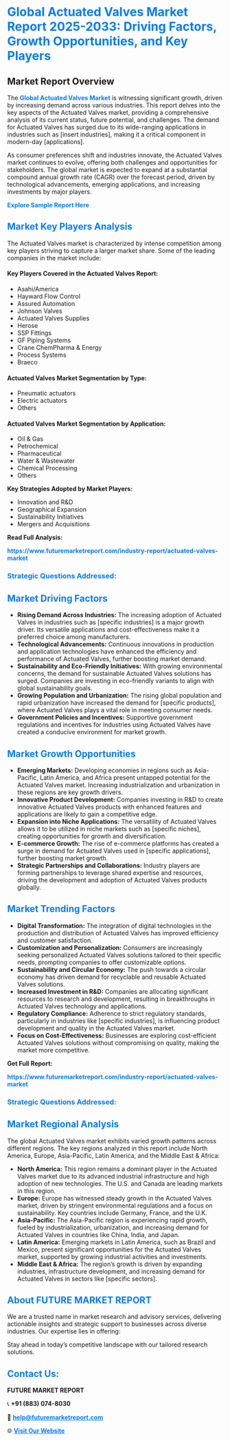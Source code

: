 <h1 style="color: #007BFF;">Global Actuated Valves Market Report 2025-2033: Driving Factors, Growth Opportunities, and Key Players</h1>

<section id="overview">
<h2>Market Report Overview</h2>
<p>The <a href="https://www.futuremarketreport.com/industry-report/actuated-valves-market" style="color: #007BFF; text-decoration: none;"><strong>Global Actuated Valves Market</strong></a> is witnessing significant growth, driven by increasing demand across various industries. This report delves into the key aspects of the Actuated Valves market, providing a comprehensive analysis of its current status, future potential, and challenges. The demand for Actuated Valves has surged due to its wide-ranging applications in industries such as [insert industries], making it a critical component in modern-day [applications].</p>
<p>As consumer preferences shift and industries innovate, the Actuated Valves market continues to evolve, offering both challenges and opportunities for stakeholders. The global market is expected to expand at a substantial compound annual growth rate (CAGR) over the forecast period, driven by technological advancements, emerging applications, and increasing investments by major players.</p>
</section>

<section id="overview">
<p><a href="https://www.futuremarketreport.com/request-sample/reportId=52373" style="color: #007BFF; text-decoration: none;"><strong>Explore Sample Report Here</strong></a></p>
</section>

<section id="key-players">
<h2 style="color: #007BFF;">Market Key Players Analysis</h2>
<p>The Actuated Valves market is characterized by intense competition among key players striving to capture a larger market share. Some of the leading companies in the market include:</p>
<h4>Key Players Covered in the Actuated Valves Report:</h4>
<ul><li>Asahi/America</li><li>Hayward Flow Control</li><li>Assured Automation</li><li>Johnson Valves</li><li>Actuated Valves Supplies</li><li>Herose</li><li>SSP Fittings</li><li>GF Piping Systems</li><li>Crane ChemPharma &amp; Energy</li><li>Process Systems</li><li>Braeco</li></ul>
<h4>Actuated Valves Market Segmentation by Type:</h4>
<ul><li>Pneumatic actuators</li><li>Electric actuators</li><li>Others</li></ul>

<h4>Actuated Valves Market Segmentation by Application:</h4>
<ul><li>Oil &amp; Gas</li><li>Petrochemical</li><li>Pharmaceutical</li><li>Water &amp; Wastewater</li><li>Chemical Processing</li><li>Others</li></ul>
<p><strong>Key Strategies Adopted by Market Players:</strong></p>
<ul>
<li>Innovation and R&D</li>
<li>Geographical Expansion</li>
<li>Sustainability Initiatives</li>
<li>Mergers and Acquisitions</li>
</ul>
</section>

<section>
<p><strong>Read Full Analysis: </strong></p><a href="https://www.futuremarketreport.com/industry-report/actuated-valves-market" style="color: #007BFF; text-decoration: none;"><strong>https://www.futuremarketreport.com/industry-report/actuated-valves-market</strong></a>
<h3 style="color: #007BFF;">Strategic Questions Addressed:</h3>
</section>

<section id="driving-factors">
<h2 style="color: #007BFF;">Market Driving Factors</h2>
<ul>
<li><strong>Rising Demand Across Industries:</strong> The increasing adoption of Actuated Valves in industries such as [specific industries] is a major growth driver. Its versatile applications and cost-effectiveness make it a preferred choice among manufacturers.</li>
<li><strong>Technological Advancements:</strong> Continuous innovations in production and application technologies have enhanced the efficiency and performance of Actuated Valves, further boosting market demand.</li>
<li><strong>Sustainability and Eco-Friendly Initiatives:</strong> With growing environmental concerns, the demand for sustainable Actuated Valves solutions has surged. Companies are investing in eco-friendly variants to align with global sustainability goals.</li>
<li><strong>Growing Population and Urbanization:</strong> The rising global population and rapid urbanization have increased the demand for [specific products], where Actuated Valves plays a vital role in meeting consumer needs.</li>
<li><strong>Government Policies and Incentives:</strong> Supportive government regulations and incentives for industries using Actuated Valves have created a conducive environment for market growth.</li>
</ul>
</section>

<section id="growth-opportunities">
<h2 style="color: #007BFF;">Market Growth Opportunities</h2>
<ul>
<li><strong>Emerging Markets:</strong> Developing economies in regions such as Asia-Pacific, Latin America, and Africa present untapped potential for the Actuated Valves market. Increasing industrialization and urbanization in these regions are key growth drivers.</li>
<li><strong>Innovative Product Development:</strong> Companies investing in R&D to create innovative Actuated Valves products with enhanced features and applications are likely to gain a competitive edge.</li>
<li><strong>Expansion into Niche Applications:</strong> The versatility of Actuated Valves allows it to be utilized in niche markets such as [specific niches], creating opportunities for growth and diversification.</li>
<li><strong>E-commerce Growth:</strong> The rise of e-commerce platforms has created a surge in demand for Actuated Valves used in [specific applications], further boosting market growth.</li>
<li><strong>Strategic Partnerships and Collaborations:</strong> Industry players are forming partnerships to leverage shared expertise and resources, driving the development and adoption of Actuated Valves products globally.</li>
</ul>
</section>

<section id="trending-factors">
<h2 style="color: #007BFF;">Market Trending Factors</h2>
<ul>
<li><strong>Digital Transformation:</strong> The integration of digital technologies in the production and distribution of Actuated Valves has improved efficiency and customer satisfaction.</li>
<li><strong>Customization and Personalization:</strong> Consumers are increasingly seeking personalized Actuated Valves solutions tailored to their specific needs, prompting companies to offer customizable options.</li>
<li><strong>Sustainability and Circular Economy:</strong> The push towards a circular economy has driven demand for recyclable and reusable Actuated Valves solutions.</li>
<li><strong>Increased Investment in R&D:</strong> Companies are allocating significant resources to research and development, resulting in breakthroughs in Actuated Valves technology and applications.</li>
<li><strong>Regulatory Compliance:</strong> Adherence to strict regulatory standards, particularly in industries like [specific industries], is influencing product development and quality in the Actuated Valves market.</li>
<li><strong>Focus on Cost-Effectiveness:</strong> Businesses are exploring cost-efficient Actuated Valves solutions without compromising on quality, making the market more competitive.</li>
</ul>
</section>

<section>
<p><strong>Get Full Report: </strong></p><a href="https://www.futuremarketreport.com/industry-report/actuated-valves-market" style="color: #007BFF; text-decoration: none;"><strong>https://www.futuremarketreport.com/industry-report/actuated-valves-market</strong></a>
<h3 style="color: #007BFF;">Strategic Questions Addressed:</h3>
</section>


<section id="regional-analysis">
<h2 style="color: #007BFF;">Market Regional Analysis</h2>
<p>The global Actuated Valves market exhibits varied growth patterns across different regions. The key regions analyzed in this report include North America, Europe, Asia-Pacific, Latin America, and the Middle East & Africa:</p>
<ul>
<li><strong>North America:</strong> This region remains a dominant player in the Actuated Valves market due to its advanced industrial infrastructure and high adoption of new technologies. The U.S. and Canada are leading markets in this region.</li>
<li><strong>Europe:</strong> Europe has witnessed steady growth in the Actuated Valves market, driven by stringent environmental regulations and a focus on sustainability. Key countries include Germany, France, and the U.K.</li>
<li><strong>Asia-Pacific:</strong> The Asia-Pacific region is experiencing rapid growth, fueled by industrialization, urbanization, and increasing demand for Actuated Valves in countries like China, India, and Japan.</li>
<li><strong>Latin America:</strong> Emerging markets in Latin America, such as Brazil and Mexico, present significant opportunities for the Actuated Valves market, supported by growing industrial activities and investments.</li>
<li><strong>Middle East & Africa:</strong> The region’s growth is driven by expanding industries, infrastructure development, and increasing demand for Actuated Valves in sectors like [specific sectors].</li>
</ul>
</section>

<footer>
<h2 style="color: #007BFF;">About FUTURE MARKET REPORT</h2>
<p>We are a trusted name in market research and advisory services, delivering actionable insights and strategic support to businesses across diverse industries. Our expertise lies in offering:</p>

<p>Stay ahead in today’s competitive landscape with our tailored research solutions.</p>

<h2 style="color: #007BFF;">Contact Us:</h2>
<p><strong>FUTURE MARKET REPORT</strong></p>
<p>📞 <strong>+91 (883) 074-8030</strong></p>
<p>📧 <strong><a href="mailto:help@futuremarketreport.com" style="color: #007BFF;">help@futuremarketreport.com</a></strong></p>
<p>🌐 <strong><a href="https://www.futuremarketreport.com/" style="color: #007BFF;">Visit Our Website</a></strong></p>
</footer>